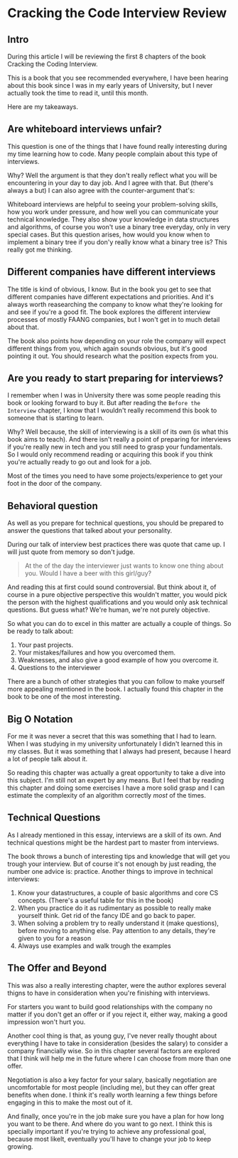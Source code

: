 # Cracking the Code Interview Review
## Intro
During this article I will be reviewing the first 8 chapters of the book Cracking the Coding Interview.

This is a book that you see recommended everywhere, I have been hearing about this book since I was in my early years of University, but I never actually took the time to read it, until this month.

Here are my takeaways.

## Are whiteboard interviews unfair?
This question is one of the things that I have found really interesting during my time learning how to code. Many people complain about this type of interviews.

Why? Well the argument is that they don't really reflect what you will be encountering in your day to day job. And I agree with that. But (there's always a but) I can also agree with the counter-argument that's:

Whiteboard interviews are helpful to seeing your problem-solving skills, how you work under pressure, and how well you can communicate your technical knowledge. They also show your knowledge in data structures and algorithms, of course you won't use a binary tree everyday, only in very special cases. But this question arises, how would you know when to implement a binary tree if you don'y really know what a binary tree is? This really got me thinking.

## Different companies have different interviews
The title is kind of obvious, I know. But in the book you get to see that different companies have different expectations and priorities. And it's always worth reasearching the company to know what they're looking for and see if you're a good fit.
The book explores the different interview processes of mostly FAANG companies, but I won't get in to much detail about that.

The book also points how depending on your role the company will expect different things from you, which again sounds obvious, but it's good pointing it out. You should research what the position expects from you.

## Are you ready to start preparing for interviews?
I remember when I was in University there was some people reading this book or looking forward to buy it. But after reading the `Before the Interview` chapter, I know that I wouldn't really recommend this book to someone that is starting to learn.

Why? Well because, the skill of interviewing is a skill of its own (is what this book aims to teach). And there isn't really a point of preparing for interviews if you're really new in tech and you still need to grasp your fundamentals. So I would only recommend reading or acquiring this book if you think you're actually ready to go out and look for a job.

Most of the times you need to have some projects/experience to get your foot in the door of the company.

## Behavioral question
As well as you prepare for technical questions, you should be prepared to answer the questions that talked about your personality.

During our talk of interview best practices there was quote that came up. I will just quote from memory so don't judge.

>At the of the day the interviewer just wants to know one thing about you.
>Would I have a beer with this girl/guy?

And reading this at first could sound controversial. But think about it, of course in a pure objective perspective this wouldn't matter, you would pick the person with the highest qualifications and you would only ask technical questions. But guess what? We're human, we're not purely objective.

So what you can do to excel in this matter are actually a couple of things. So be ready to talk about:
1. Your past projects.
2. Your mistakes/failures and how you overcomed them.
3. Weaknesses, and also give a good example of how you overcome it.
4. Questions to the interviewer

There are a bunch of other strategies that you can follow to make yourself more appealing mentioned in the book. I actually found this chapter in the book to be one of the most interesting.

## Big O Notation
For me it was never a secret that this was something that I had to learn. When I was studying in my university unfortunately I didn't learned this in my classes. But it was something that I always had present, because I heard a lot of people talk about it.

So reading this chapter was actually a great opportunity to take a dive into this subject. I'm still not an expert by any means.
But I feel that by reading this chapter and doing some exercises I have a more solid grasp and I can estimate the complexity of an algorithm correctly *most* of the times.

## Technical Questions
As I already mentioned in this essay, interviews are a skill of its own. And technical questions might be the hardest part to master from interviews.

The book throws a bunch of interesting tips and knowledge that will get you trough your interview. But of course it's not enough by just reading, the number one advice is: practice.
Another things to improve in technical interviews:
1. Know your datastructures, a couple of basic algorithms and core CS concepts. (There's a useful table for this in the book)
2. When you practice do it as rudimentary as possible to really make yourself think. Get rid of the fancy IDE and go back to paper.
3. When solving a problem try to really understand it (make questions), before moving to anything else. Pay attention to any details, they're given to you for a reason
4. Always use examples and walk trough the examples

## The Offer and Beyond
This was also a really interesting chapter, were the author explores several thigns to have in consideration when you're finishing with interviews.

For starters you want to build good relationships with the company no matter if you don't get an offer or if you reject it, either way, making a good impression won't hurt you.

Another cool thing is that, as young guy, I've never really thought about everything I have to take in consideration (besides the salary) to consider a company financially wise. So in this chapter several factors are explored that I think will help me in the future where I can choose from more than one offer.

Negotiation is also a key factor for your salary, basically negotiation are uncomfortable for most people (including me), but they can offer great benefits when done. I think it's really worth learning a few things before engaging in this to make the most out of it.

And finally, once you're in the job make sure you have a plan for how long you want to be there. And where do you want to go next. I think this is specially important if you're trying to achieve any professional goal, because most likelt, eventually you'll have to change your job to keep growing.
